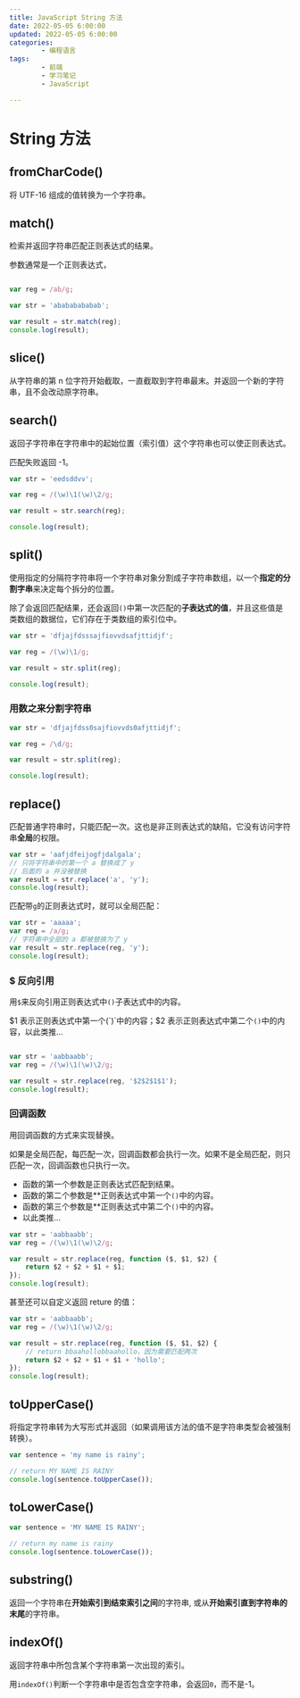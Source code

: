 ```yaml
---
title: JavaScript String 方法
date: 2022-05-05 6:00:00
updated: 2022-05-05 6:00:00
categories:
        - 编程语言
tags:
        - 前端
        - 学习笔记
        - JavaScript

---
```


# String 方法

## fromCharCode()

将 UTF-16 组成的值转换为一个字符串。

## match()

检索并返回字符串匹配正则表达式的结果。

参数通常是一个正则表达式，

```js

var reg = /ab/g;

var str = 'abababababab';

var result = str.match(reg);
console.log(result);

```

## slice()

从字符串的第 n 位字符开始截取，一直截取到字符串最末。并返回一个新的字符串，且不会改动原字符串。

## search()

返回子字符串在字符串中的起始位置（索引值）这个字符串也可以使正则表达式。

匹配失败返回 -1。

```js
var str = 'eedsddvv';

var reg = /(\w)\1(\w)\2/g;

var result = str.search(reg);

console.log(result);

```

## split()

使用指定的分隔符字符串将一个字符串对象分割成子字符串数组，以一个**指定的分割字串**来决定每个拆分的位置。 

除了会返回匹配结果，还会返回`()`中第一次匹配的**子表达式的值**，并且这些值是类数组的数据位，它们存在于类数组的索引位中。

```js
var str = 'dfjajfdsssajfiovvdsafjttidjf';

var reg = /(\w)\1/g;

var result = str.split(reg);

console.log(result);

```

### 用数之来分割字符串

```js
var str = 'dfjajfdss0sajfiovvds0afjttidjf';

var reg = /\d/g;

var result = str.split(reg);

console.log(result);

```

## replace()

匹配普通字符串时，只能匹配一次。这也是非正则表达式的缺陷，它没有访问字符串**全局**的权限。

```js
var str = 'aafjdfeijogfjdalgala';
// 只将字符串中的第一个 a 替换成了 y
// 后面的 a 并没被替换
var result = str.replace('a', 'y');
console.log(result);
```

匹配带`g`的正则表达式时，就可以全局匹配：

```js
var str = 'aaaaa';
var reg = /a/g;
// 字符串中全部的 a 都被替换为了 y
var result = str.replace(reg, 'y');
console.log(result);

```

### $ 反向引用

用`$`来反向引用正则表达式中`()`子表达式中的内容。

$1 表示正则表达式中第一个(`)`中的内容；$2 表示正则表达式中第二个`()`中的内容，以此类推...

```js

var str = 'aabbaabb';
var reg = /(\w)\1(\w)\2/g;

var result = str.replace(reg, '$2$2$1$1');
console.log(result);

```

### 回调函数

用回调函数的方式来实现替换。

如果是全局匹配，每匹配一次，回调函数都会执行一次。如果不是全局匹配，则只匹配一次，回调函数也只执行一次。

- 函数的第一个参数是正则表达式匹配到结果。
- 函数的第二个参数是**正则表达式中第一个`()`中的内容。
- 函数的第三个参数是**正则表达式中第二个`()`中的内容。
- 以此类推...

```js
var str = 'aabbaabb';
var reg = /(\w)\1(\w)\2/g;

var result = str.replace(reg, function ($, $1, $2) {
	return $2 + $2 + $1 + $1;
});
console.log(result);

```

甚至还可以自定义返回 reture 的值：

```js
var str = 'aabbaabb';
var reg = /(\w)\1(\w)\2/g;

var result = str.replace(reg, function ($, $1, $2) {
	// return bbaahollobbaahollo，因为需要匹配两次
	return $2 + $2 + $1 + $1 + 'hollo';
});
console.log(result);

```

## toUpperCase()

将指定字符串转为大写形式并返回（如果调用该方法的值不是字符串类型会被强制转换）。

```js
var sentence = 'my name is rainy';

// return MY NAME IS RAINY
console.log(sentence.toUpperCase());

```

## toLowerCase()

```js
var sentence = 'MY NAME IS RAINY';

// return my name is rainy
console.log(sentence.toLowerCase());

```

## substring()

返回一个字符串在**开始索引到结束索引之间**的字符串, 或从**开始索引直到字符串的末尾**的字符串。

## indexOf()

返回字符串中所包含某个字符串第一次出现的索引。

用`indexOf()`判断一个字符串中是否包含空字符串，会返回`0`，而不是-1。
